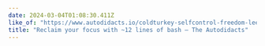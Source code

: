 ```yaml
---
date: 2024-03-04T01:08:30.411Z
like_of: "https://www.autodidacts.io/coldturkey-selfcontrol-freedom-leechblock-alternative-in-bash/"
title: "Reclaim your focus with ~12 lines of bash — The Autodidacts"
---
```


